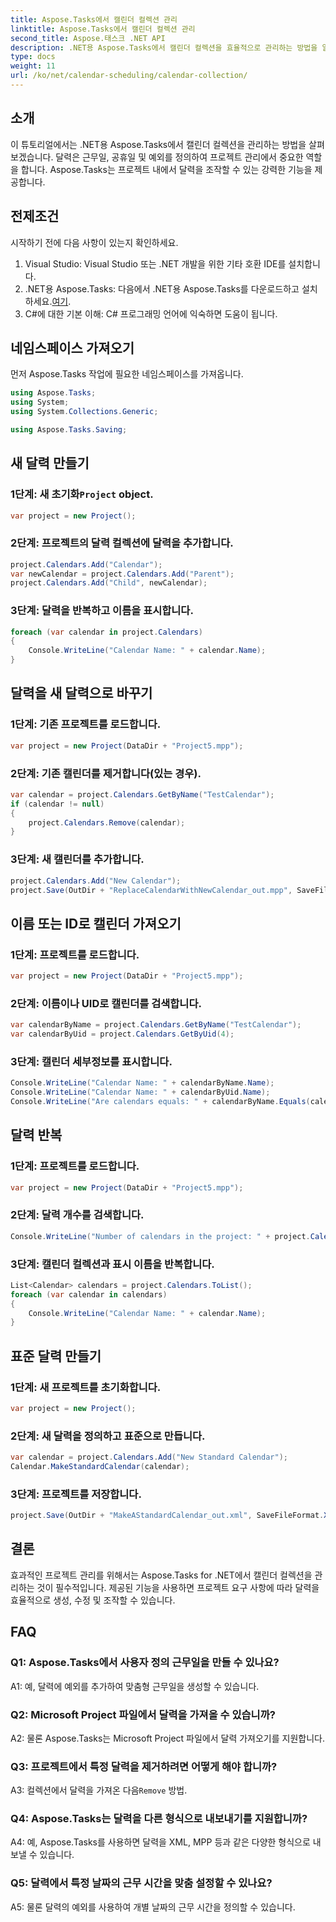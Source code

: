 ```yaml
---
title: Aspose.Tasks에서 캘린더 컬렉션 관리
linktitle: Aspose.Tasks에서 캘린더 컬렉션 관리
second_title: Aspose.태스크 .NET API
description: .NET용 Aspose.Tasks에서 캘린더 컬렉션을 효율적으로 관리하는 방법을 알아보세요. 캘린더를 쉽게 생성, 수정, 조작할 수 있습니다.
type: docs
weight: 11
url: /ko/net/calendar-scheduling/calendar-collection/
---
```

## 소개

이 튜토리얼에서는 .NET용 Aspose.Tasks에서 캘린더 컬렉션을 관리하는 방법을 살펴보겠습니다. 달력은 근무일, 공휴일 및 예외를 정의하여 프로젝트 관리에서 중요한 역할을 합니다. Aspose.Tasks는 프로젝트 내에서 달력을 조작할 수 있는 강력한 기능을 제공합니다.

## 전제조건

시작하기 전에 다음 사항이 있는지 확인하세요.

1. Visual Studio: Visual Studio 또는 .NET 개발을 위한 기타 호환 IDE를 설치합니다.
2.  .NET용 Aspose.Tasks: 다음에서 .NET용 Aspose.Tasks를 다운로드하고 설치하세요.[여기](https://releases.aspose.com/tasks/net/).
3. C#에 대한 기본 이해: C# 프로그래밍 언어에 익숙하면 도움이 됩니다.

## 네임스페이스 가져오기

먼저 Aspose.Tasks 작업에 필요한 네임스페이스를 가져옵니다.

```csharp
using Aspose.Tasks;
using System;
using System.Collections.Generic;

using Aspose.Tasks.Saving;

```

## 새 달력 만들기

###  1단계: 새 초기화`Project` object.
```csharp
var project = new Project();
```

### 2단계: 프로젝트의 달력 컬렉션에 달력을 추가합니다.
```csharp
project.Calendars.Add("Calendar");
var newCalendar = project.Calendars.Add("Parent");
project.Calendars.Add("Child", newCalendar);
```

### 3단계: 달력을 반복하고 이름을 표시합니다.
```csharp
foreach (var calendar in project.Calendars)
{
    Console.WriteLine("Calendar Name: " + calendar.Name);
}
```

## 달력을 새 달력으로 바꾸기

### 1단계: 기존 프로젝트를 로드합니다.
```csharp
var project = new Project(DataDir + "Project5.mpp");
```

### 2단계: 기존 캘린더를 제거합니다(있는 경우).
```csharp
var calendar = project.Calendars.GetByName("TestCalendar");
if (calendar != null)
{
    project.Calendars.Remove(calendar);
}
```

### 3단계: 새 캘린더를 추가합니다.
```csharp
project.Calendars.Add("New Calendar");
project.Save(OutDir + "ReplaceCalendarWithNewCalendar_out.mpp", SaveFileFormat.Mpp);
```

## 이름 또는 ID로 캘린더 가져오기

### 1단계: 프로젝트를 로드합니다.
```csharp
var project = new Project(DataDir + "Project5.mpp");
```

### 2단계: 이름이나 UID로 캘린더를 검색합니다.
```csharp
var calendarByName = project.Calendars.GetByName("TestCalendar");
var calendarByUid = project.Calendars.GetByUid(4);
```

### 3단계: 캘린더 세부정보를 표시합니다.
```csharp
Console.WriteLine("Calendar Name: " + calendarByName.Name);
Console.WriteLine("Calendar Name: " + calendarByUid.Name);
Console.WriteLine("Are calendars equals: " + calendarByName.Equals(calendarByUid));
```

## 달력 반복

### 1단계: 프로젝트를 로드합니다.
```csharp
var project = new Project(DataDir + "Project5.mpp");
```

### 2단계: 달력 개수를 검색합니다.
```csharp
Console.WriteLine("Number of calendars in the project: " + project.Calendars.Count);
```

### 3단계: 캘린더 컬렉션과 표시 이름을 반복합니다.
```csharp
List<Calendar> calendars = project.Calendars.ToList();
foreach (var calendar in calendars)
{
    Console.WriteLine("Calendar Name: " + calendar.Name);
}
```

## 표준 달력 만들기

### 1단계: 새 프로젝트를 초기화합니다.
```csharp
var project = new Project();
```

### 2단계: 새 달력을 정의하고 표준으로 만듭니다.
```csharp
var calendar = project.Calendars.Add("New Standard Calendar");
Calendar.MakeStandardCalendar(calendar);
```

### 3단계: 프로젝트를 저장합니다.
```csharp
project.Save(OutDir + "MakeAStandardCalendar_out.xml", SaveFileFormat.Xml);
```

## 결론

효과적인 프로젝트 관리를 위해서는 Aspose.Tasks for .NET에서 캘린더 컬렉션을 관리하는 것이 필수적입니다. 제공된 기능을 사용하면 프로젝트 요구 사항에 따라 달력을 효율적으로 생성, 수정 및 조작할 수 있습니다.

## FAQ

### Q1: Aspose.Tasks에서 사용자 정의 근무일을 만들 수 있나요?

A1: 예, 달력에 예외를 추가하여 맞춤형 근무일을 생성할 수 있습니다.

### Q2: Microsoft Project 파일에서 달력을 가져올 수 있습니까?

A2: 물론 Aspose.Tasks는 Microsoft Project 파일에서 달력 가져오기를 지원합니다.

### Q3: 프로젝트에서 특정 달력을 제거하려면 어떻게 해야 합니까?

A3: 컬렉션에서 달력을 가져온 다음`Remove` 방법.

### Q4: Aspose.Tasks는 달력을 다른 형식으로 내보내기를 지원합니까?

A4: 예, Aspose.Tasks를 사용하면 달력을 XML, MPP 등과 같은 다양한 형식으로 내보낼 수 있습니다.

### Q5: 달력에서 특정 날짜의 근무 시간을 맞춤 설정할 수 있나요?

A5: 물론 달력의 예외를 사용하여 개별 날짜의 근무 시간을 정의할 수 있습니다.